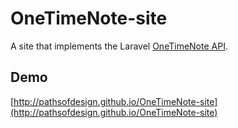 OneTimeNote-site
================
A site that implements the Laravel [OneTimeNote API](http://github.com/Pathsofdesign/OneTimeNote).

Demo
----
[http://pathsofdesign.github.io/OneTimeNote-site](http://pathsofdesign.github.io/OneTimeNote-site)